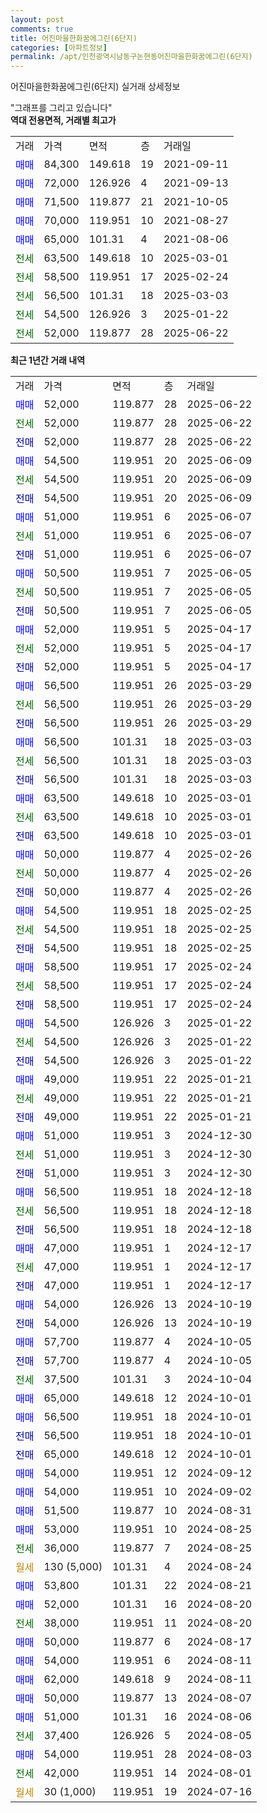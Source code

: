 ```yaml
---
layout: post
comments: true
title: 어진마을한화꿈에그린(6단지)
categories: [아파트정보]
permalink: /apt/인천광역시남동구논현동어진마을한화꿈에그린(6단지)
---
```


어진마을한화꿈에그린(6단지) 실거래 상세정보

<script type="text/javascript">
  google.charts.load('current', {'packages':['line', 'corechart']});
  google.charts.setOnLoadCallback(drawChart);

  function drawChart() {
    var data = new google.visualization.DataTable();
    data.addColumn('date', '거래일');
    data.addColumn('number', "매매");
    data.addColumn('number', "전세");
    data.addColumn('number', "전매");

    data.addRows([[new Date(Date.parse("2025-06-22")), 52000, null, null], [new Date(Date.parse("2025-06-22")), null, 52000, null], [new Date(Date.parse("2025-06-22")), null, null, 52000], [new Date(Date.parse("2025-06-09")), 54500, null, null], [new Date(Date.parse("2025-06-09")), null, 54500, null], [new Date(Date.parse("2025-06-09")), null, null, 54500], [new Date(Date.parse("2025-06-07")), 51000, null, null], [new Date(Date.parse("2025-06-07")), null, 51000, null], [new Date(Date.parse("2025-06-07")), null, null, 51000], [new Date(Date.parse("2025-06-05")), 50500, null, null], [new Date(Date.parse("2025-06-05")), null, 50500, null], [new Date(Date.parse("2025-06-05")), null, null, 50500], [new Date(Date.parse("2025-04-17")), 52000, null, null], [new Date(Date.parse("2025-04-17")), null, 52000, null], [new Date(Date.parse("2025-04-17")), null, null, 52000], [new Date(Date.parse("2025-03-29")), 56500, null, null], [new Date(Date.parse("2025-03-29")), null, 56500, null], [new Date(Date.parse("2025-03-29")), null, null, 56500], [new Date(Date.parse("2025-03-03")), 56500, null, null], [new Date(Date.parse("2025-03-03")), null, 56500, null], [new Date(Date.parse("2025-03-03")), null, null, 56500], [new Date(Date.parse("2025-03-01")), 63500, null, null], [new Date(Date.parse("2025-03-01")), null, 63500, null], [new Date(Date.parse("2025-03-01")), null, null, 63500], [new Date(Date.parse("2025-02-26")), 50000, null, null], [new Date(Date.parse("2025-02-26")), null, 50000, null], [new Date(Date.parse("2025-02-26")), null, null, 50000], [new Date(Date.parse("2025-02-25")), 54500, null, null], [new Date(Date.parse("2025-02-25")), null, 54500, null], [new Date(Date.parse("2025-02-25")), null, null, 54500], [new Date(Date.parse("2025-02-24")), 58500, null, null], [new Date(Date.parse("2025-02-24")), null, 58500, null], [new Date(Date.parse("2025-02-24")), null, null, 58500], [new Date(Date.parse("2025-01-22")), 54500, null, null], [new Date(Date.parse("2025-01-22")), null, 54500, null], [new Date(Date.parse("2025-01-22")), null, null, 54500], [new Date(Date.parse("2025-01-21")), 49000, null, null], [new Date(Date.parse("2025-01-21")), null, 49000, null], [new Date(Date.parse("2025-01-21")), null, null, 49000], [new Date(Date.parse("2024-12-30")), 51000, null, null], [new Date(Date.parse("2024-12-30")), null, 51000, null], [new Date(Date.parse("2024-12-30")), null, null, 51000], [new Date(Date.parse("2024-12-18")), 56500, null, null], [new Date(Date.parse("2024-12-18")), null, 56500, null], [new Date(Date.parse("2024-12-18")), null, null, 56500], [new Date(Date.parse("2024-12-17")), 47000, null, null], [new Date(Date.parse("2024-12-17")), null, 47000, null], [new Date(Date.parse("2024-12-17")), null, null, 47000], [new Date(Date.parse("2024-10-19")), 54000, null, null], [new Date(Date.parse("2024-10-19")), null, null, 54000], [new Date(Date.parse("2024-10-05")), 57700, null, null], [new Date(Date.parse("2024-10-05")), null, null, 57700], [new Date(Date.parse("2024-10-04")), null, 37500, null], [new Date(Date.parse("2024-10-01")), 65000, null, null], [new Date(Date.parse("2024-10-01")), 56500, null, null], [new Date(Date.parse("2024-10-01")), null, null, 56500], [new Date(Date.parse("2024-10-01")), null, null, 65000], [new Date(Date.parse("2024-09-12")), 54000, null, null], [new Date(Date.parse("2024-09-02")), 54000, null, null], [new Date(Date.parse("2024-08-31")), 51500, null, null], [new Date(Date.parse("2024-08-25")), 53000, null, null], [new Date(Date.parse("2024-08-25")), null, 36000, null], [new Date(Date.parse("2024-08-24")), null, null, null], [new Date(Date.parse("2024-08-21")), 53800, null, null], [new Date(Date.parse("2024-08-20")), 52000, null, null], [new Date(Date.parse("2024-08-20")), null, 38000, null], [new Date(Date.parse("2024-08-17")), 50000, null, null], [new Date(Date.parse("2024-08-11")), 54000, null, null], [new Date(Date.parse("2024-08-11")), 62000, null, null], [new Date(Date.parse("2024-08-07")), 50000, null, null], [new Date(Date.parse("2024-08-06")), 51000, null, null], [new Date(Date.parse("2024-08-05")), null, 37400, null], [new Date(Date.parse("2024-08-03")), 54000, null, null], [new Date(Date.parse("2024-08-01")), null, 42000, null], [new Date(Date.parse("2024-07-16")), null, null, null]]);

    var options = {
      hAxis: {
        format: 'yyyy/MM/dd'
      },    
      lineWidth: 0,
      pointsVisible: true,    
      title: '최근 1년간 유형별 실거래가 분포',
      legend: { position: 'bottom' }
    };

    var formatter = new google.visualization.NumberFormat({pattern:'###,###'} );
    formatter.format(data, 1);
    formatter.format(data, 2);
    
    setTimeout(function() {
        var chart = new google.visualization.LineChart(document.getElementById('columnchart_material'));
        chart.draw(data, (options));
        document.getElementById('loading').style.display = 'none';
    }, 200);
  }
</script>


<div id="loading" style="z-index:20; display: block; margin-left: 0px">"그래프를 그리고 있습니다"</div>
<div id="columnchart_material" style="width: 95%; margin-left: 0px; display: block"></div>
<!-- contents start -->
<b>역대 전용면적, 거래별 최고가</b>
<table class="sortable">
    <tr>
      <td>거래</td>
      <td>가격</td>
      <td>면적</td>
      <td>층</td>
      <td>거래일</td>
    </tr>
        <tr>
          <td><a style="color: blue">매매</a></td>
          <td>84,300</td>
          <td>149.618</td>
          <td>19</td>
          <td>2021-09-11</td>
        </tr>            <tr>
          <td><a style="color: blue">매매</a></td>
          <td>72,000</td>
          <td>126.926</td>
          <td>4</td>
          <td>2021-09-13</td>
        </tr>            <tr>
          <td><a style="color: blue">매매</a></td>
          <td>71,500</td>
          <td>119.877</td>
          <td>21</td>
          <td>2021-10-05</td>
        </tr>            <tr>
          <td><a style="color: blue">매매</a></td>
          <td>70,000</td>
          <td>119.951</td>
          <td>10</td>
          <td>2021-08-27</td>
        </tr>            <tr>
          <td><a style="color: blue">매매</a></td>
          <td>65,000</td>
          <td>101.31</td>
          <td>4</td>
          <td>2021-08-06</td>
        </tr>        
        <tr>
              <td><a style="color: darkgreen">전세</a></td>
              <td>63,500</td>
              <td>149.618</td>
              <td>10</td>
              <td>2025-03-01</td>
            </tr>            <tr>
              <td><a style="color: darkgreen">전세</a></td>
              <td>58,500</td>
              <td>119.951</td>
              <td>17</td>
              <td>2025-02-24</td>
            </tr>            <tr>
              <td><a style="color: darkgreen">전세</a></td>
              <td>56,500</td>
              <td>101.31</td>
              <td>18</td>
              <td>2025-03-03</td>
            </tr>            <tr>
              <td><a style="color: darkgreen">전세</a></td>
              <td>54,500</td>
              <td>126.926</td>
              <td>3</td>
              <td>2025-01-22</td>
            </tr>            <tr>
              <td><a style="color: darkgreen">전세</a></td>
              <td>52,000</td>
              <td>119.877</td>
              <td>28</td>
              <td>2025-06-22</td>
            </tr>        
    
</table>

<b>최근 1년간 거래 내역</b>

<table class="sortable">
    <tr>
      <td>거래</td>
      <td>가격</td>
      <td>면적</td>
      <td>층</td>
      <td>거래일</td>
    </tr>
    <tr>
      <td><a style="color: blue">매매</a></td>
      <td>52,000</td>
      <td>119.877</td>
      <td>28</td>
      <td>2025-06-22</td>
    </tr>          <tr>
      <td><a style="color: darkgreen">전세</a></td>
      <td>52,000</td>
      <td>119.877</td>
      <td>28</td>
      <td>2025-06-22</td>
    </tr>          <tr>
      <td><a style="color: darkblue">전매</a></td>
      <td>52,000</td>
      <td>119.877</td>
      <td>28</td>
      <td>2025-06-22</td>
    </tr>          <tr>
      <td><a style="color: blue">매매</a></td>
      <td>54,500</td>
      <td>119.951</td>
      <td>20</td>
      <td>2025-06-09</td>
    </tr>          <tr>
      <td><a style="color: darkgreen">전세</a></td>
      <td>54,500</td>
      <td>119.951</td>
      <td>20</td>
      <td>2025-06-09</td>
    </tr>          <tr>
      <td><a style="color: darkblue">전매</a></td>
      <td>54,500</td>
      <td>119.951</td>
      <td>20</td>
      <td>2025-06-09</td>
    </tr>          <tr>
      <td><a style="color: blue">매매</a></td>
      <td>51,000</td>
      <td>119.951</td>
      <td>6</td>
      <td>2025-06-07</td>
    </tr>          <tr>
      <td><a style="color: darkgreen">전세</a></td>
      <td>51,000</td>
      <td>119.951</td>
      <td>6</td>
      <td>2025-06-07</td>
    </tr>          <tr>
      <td><a style="color: darkblue">전매</a></td>
      <td>51,000</td>
      <td>119.951</td>
      <td>6</td>
      <td>2025-06-07</td>
    </tr>          <tr>
      <td><a style="color: blue">매매</a></td>
      <td>50,500</td>
      <td>119.951</td>
      <td>7</td>
      <td>2025-06-05</td>
    </tr>          <tr>
      <td><a style="color: darkgreen">전세</a></td>
      <td>50,500</td>
      <td>119.951</td>
      <td>7</td>
      <td>2025-06-05</td>
    </tr>          <tr>
      <td><a style="color: darkblue">전매</a></td>
      <td>50,500</td>
      <td>119.951</td>
      <td>7</td>
      <td>2025-06-05</td>
    </tr>          <tr>
      <td><a style="color: blue">매매</a></td>
      <td>52,000</td>
      <td>119.951</td>
      <td>5</td>
      <td>2025-04-17</td>
    </tr>          <tr>
      <td><a style="color: darkgreen">전세</a></td>
      <td>52,000</td>
      <td>119.951</td>
      <td>5</td>
      <td>2025-04-17</td>
    </tr>          <tr>
      <td><a style="color: darkblue">전매</a></td>
      <td>52,000</td>
      <td>119.951</td>
      <td>5</td>
      <td>2025-04-17</td>
    </tr>          <tr>
      <td><a style="color: blue">매매</a></td>
      <td>56,500</td>
      <td>119.951</td>
      <td>26</td>
      <td>2025-03-29</td>
    </tr>          <tr>
      <td><a style="color: darkgreen">전세</a></td>
      <td>56,500</td>
      <td>119.951</td>
      <td>26</td>
      <td>2025-03-29</td>
    </tr>          <tr>
      <td><a style="color: darkblue">전매</a></td>
      <td>56,500</td>
      <td>119.951</td>
      <td>26</td>
      <td>2025-03-29</td>
    </tr>          <tr>
      <td><a style="color: blue">매매</a></td>
      <td>56,500</td>
      <td>101.31</td>
      <td>18</td>
      <td>2025-03-03</td>
    </tr>          <tr>
      <td><a style="color: darkgreen">전세</a></td>
      <td>56,500</td>
      <td>101.31</td>
      <td>18</td>
      <td>2025-03-03</td>
    </tr>          <tr>
      <td><a style="color: darkblue">전매</a></td>
      <td>56,500</td>
      <td>101.31</td>
      <td>18</td>
      <td>2025-03-03</td>
    </tr>          <tr>
      <td><a style="color: blue">매매</a></td>
      <td>63,500</td>
      <td>149.618</td>
      <td>10</td>
      <td>2025-03-01</td>
    </tr>          <tr>
      <td><a style="color: darkgreen">전세</a></td>
      <td>63,500</td>
      <td>149.618</td>
      <td>10</td>
      <td>2025-03-01</td>
    </tr>          <tr>
      <td><a style="color: darkblue">전매</a></td>
      <td>63,500</td>
      <td>149.618</td>
      <td>10</td>
      <td>2025-03-01</td>
    </tr>          <tr>
      <td><a style="color: blue">매매</a></td>
      <td>50,000</td>
      <td>119.877</td>
      <td>4</td>
      <td>2025-02-26</td>
    </tr>          <tr>
      <td><a style="color: darkgreen">전세</a></td>
      <td>50,000</td>
      <td>119.877</td>
      <td>4</td>
      <td>2025-02-26</td>
    </tr>          <tr>
      <td><a style="color: darkblue">전매</a></td>
      <td>50,000</td>
      <td>119.877</td>
      <td>4</td>
      <td>2025-02-26</td>
    </tr>          <tr>
      <td><a style="color: blue">매매</a></td>
      <td>54,500</td>
      <td>119.951</td>
      <td>18</td>
      <td>2025-02-25</td>
    </tr>          <tr>
      <td><a style="color: darkgreen">전세</a></td>
      <td>54,500</td>
      <td>119.951</td>
      <td>18</td>
      <td>2025-02-25</td>
    </tr>          <tr>
      <td><a style="color: darkblue">전매</a></td>
      <td>54,500</td>
      <td>119.951</td>
      <td>18</td>
      <td>2025-02-25</td>
    </tr>          <tr>
      <td><a style="color: blue">매매</a></td>
      <td>58,500</td>
      <td>119.951</td>
      <td>17</td>
      <td>2025-02-24</td>
    </tr>          <tr>
      <td><a style="color: darkgreen">전세</a></td>
      <td>58,500</td>
      <td>119.951</td>
      <td>17</td>
      <td>2025-02-24</td>
    </tr>          <tr>
      <td><a style="color: darkblue">전매</a></td>
      <td>58,500</td>
      <td>119.951</td>
      <td>17</td>
      <td>2025-02-24</td>
    </tr>          <tr>
      <td><a style="color: blue">매매</a></td>
      <td>54,500</td>
      <td>126.926</td>
      <td>3</td>
      <td>2025-01-22</td>
    </tr>          <tr>
      <td><a style="color: darkgreen">전세</a></td>
      <td>54,500</td>
      <td>126.926</td>
      <td>3</td>
      <td>2025-01-22</td>
    </tr>          <tr>
      <td><a style="color: darkblue">전매</a></td>
      <td>54,500</td>
      <td>126.926</td>
      <td>3</td>
      <td>2025-01-22</td>
    </tr>          <tr>
      <td><a style="color: blue">매매</a></td>
      <td>49,000</td>
      <td>119.951</td>
      <td>22</td>
      <td>2025-01-21</td>
    </tr>          <tr>
      <td><a style="color: darkgreen">전세</a></td>
      <td>49,000</td>
      <td>119.951</td>
      <td>22</td>
      <td>2025-01-21</td>
    </tr>          <tr>
      <td><a style="color: darkblue">전매</a></td>
      <td>49,000</td>
      <td>119.951</td>
      <td>22</td>
      <td>2025-01-21</td>
    </tr>          <tr>
      <td><a style="color: blue">매매</a></td>
      <td>51,000</td>
      <td>119.951</td>
      <td>3</td>
      <td>2024-12-30</td>
    </tr>          <tr>
      <td><a style="color: darkgreen">전세</a></td>
      <td>51,000</td>
      <td>119.951</td>
      <td>3</td>
      <td>2024-12-30</td>
    </tr>          <tr>
      <td><a style="color: darkblue">전매</a></td>
      <td>51,000</td>
      <td>119.951</td>
      <td>3</td>
      <td>2024-12-30</td>
    </tr>          <tr>
      <td><a style="color: blue">매매</a></td>
      <td>56,500</td>
      <td>119.951</td>
      <td>18</td>
      <td>2024-12-18</td>
    </tr>          <tr>
      <td><a style="color: darkgreen">전세</a></td>
      <td>56,500</td>
      <td>119.951</td>
      <td>18</td>
      <td>2024-12-18</td>
    </tr>          <tr>
      <td><a style="color: darkblue">전매</a></td>
      <td>56,500</td>
      <td>119.951</td>
      <td>18</td>
      <td>2024-12-18</td>
    </tr>          <tr>
      <td><a style="color: blue">매매</a></td>
      <td>47,000</td>
      <td>119.951</td>
      <td>1</td>
      <td>2024-12-17</td>
    </tr>          <tr>
      <td><a style="color: darkgreen">전세</a></td>
      <td>47,000</td>
      <td>119.951</td>
      <td>1</td>
      <td>2024-12-17</td>
    </tr>          <tr>
      <td><a style="color: darkblue">전매</a></td>
      <td>47,000</td>
      <td>119.951</td>
      <td>1</td>
      <td>2024-12-17</td>
    </tr>          <tr>
      <td><a style="color: blue">매매</a></td>
      <td>54,000</td>
      <td>126.926</td>
      <td>13</td>
      <td>2024-10-19</td>
    </tr>          <tr>
      <td><a style="color: darkblue">전매</a></td>
      <td>54,000</td>
      <td>126.926</td>
      <td>13</td>
      <td>2024-10-19</td>
    </tr>          <tr>
      <td><a style="color: blue">매매</a></td>
      <td>57,700</td>
      <td>119.877</td>
      <td>4</td>
      <td>2024-10-05</td>
    </tr>          <tr>
      <td><a style="color: darkblue">전매</a></td>
      <td>57,700</td>
      <td>119.877</td>
      <td>4</td>
      <td>2024-10-05</td>
    </tr>          <tr>
      <td><a style="color: darkgreen">전세</a></td>
      <td>37,500</td>
      <td>101.31</td>
      <td>3</td>
      <td>2024-10-04</td>
    </tr>          <tr>
      <td><a style="color: blue">매매</a></td>
      <td>65,000</td>
      <td>149.618</td>
      <td>12</td>
      <td>2024-10-01</td>
    </tr>          <tr>
      <td><a style="color: blue">매매</a></td>
      <td>56,500</td>
      <td>119.951</td>
      <td>18</td>
      <td>2024-10-01</td>
    </tr>          <tr>
      <td><a style="color: darkblue">전매</a></td>
      <td>56,500</td>
      <td>119.951</td>
      <td>18</td>
      <td>2024-10-01</td>
    </tr>          <tr>
      <td><a style="color: darkblue">전매</a></td>
      <td>65,000</td>
      <td>149.618</td>
      <td>12</td>
      <td>2024-10-01</td>
    </tr>          <tr>
      <td><a style="color: blue">매매</a></td>
      <td>54,000</td>
      <td>119.951</td>
      <td>12</td>
      <td>2024-09-12</td>
    </tr>          <tr>
      <td><a style="color: blue">매매</a></td>
      <td>54,000</td>
      <td>119.951</td>
      <td>10</td>
      <td>2024-09-02</td>
    </tr>          <tr>
      <td><a style="color: blue">매매</a></td>
      <td>51,500</td>
      <td>119.877</td>
      <td>10</td>
      <td>2024-08-31</td>
    </tr>          <tr>
      <td><a style="color: blue">매매</a></td>
      <td>53,000</td>
      <td>119.951</td>
      <td>10</td>
      <td>2024-08-25</td>
    </tr>          <tr>
      <td><a style="color: darkgreen">전세</a></td>
      <td>36,000</td>
      <td>119.877</td>
      <td>7</td>
      <td>2024-08-25</td>
    </tr>          <tr>
      <td><a style="color: darkgoldenrod">월세</a></td>
      <td>130 (5,000)</td>
      <td>101.31</td>
      <td>4</td>
      <td>2024-08-24</td>
    </tr>          <tr>
      <td><a style="color: blue">매매</a></td>
      <td>53,800</td>
      <td>101.31</td>
      <td>22</td>
      <td>2024-08-21</td>
    </tr>          <tr>
      <td><a style="color: blue">매매</a></td>
      <td>52,000</td>
      <td>101.31</td>
      <td>16</td>
      <td>2024-08-20</td>
    </tr>          <tr>
      <td><a style="color: darkgreen">전세</a></td>
      <td>38,000</td>
      <td>119.951</td>
      <td>11</td>
      <td>2024-08-20</td>
    </tr>          <tr>
      <td><a style="color: blue">매매</a></td>
      <td>50,000</td>
      <td>119.877</td>
      <td>6</td>
      <td>2024-08-17</td>
    </tr>          <tr>
      <td><a style="color: blue">매매</a></td>
      <td>54,000</td>
      <td>119.951</td>
      <td>6</td>
      <td>2024-08-11</td>
    </tr>          <tr>
      <td><a style="color: blue">매매</a></td>
      <td>62,000</td>
      <td>149.618</td>
      <td>9</td>
      <td>2024-08-11</td>
    </tr>          <tr>
      <td><a style="color: blue">매매</a></td>
      <td>50,000</td>
      <td>119.877</td>
      <td>13</td>
      <td>2024-08-07</td>
    </tr>          <tr>
      <td><a style="color: blue">매매</a></td>
      <td>51,000</td>
      <td>101.31</td>
      <td>16</td>
      <td>2024-08-06</td>
    </tr>          <tr>
      <td><a style="color: darkgreen">전세</a></td>
      <td>37,400</td>
      <td>126.926</td>
      <td>5</td>
      <td>2024-08-05</td>
    </tr>          <tr>
      <td><a style="color: blue">매매</a></td>
      <td>54,000</td>
      <td>119.951</td>
      <td>28</td>
      <td>2024-08-03</td>
    </tr>          <tr>
      <td><a style="color: darkgreen">전세</a></td>
      <td>42,000</td>
      <td>119.951</td>
      <td>14</td>
      <td>2024-08-01</td>
    </tr>          <tr>
      <td><a style="color: darkgoldenrod">월세</a></td>
      <td>30 (1,000)</td>
      <td>119.951</td>
      <td>19</td>
      <td>2024-07-16</td>
    </tr>      </table>
<!-- contents end -->    

